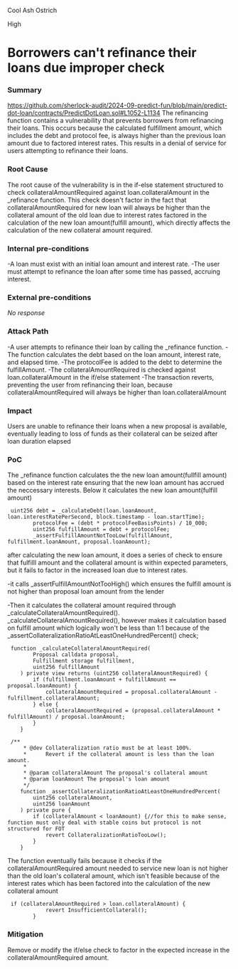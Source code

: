 Cool Ash Ostrich

High

# Borrowers can't refinance their loans due improper check

### Summary

https://github.com/sherlock-audit/2024-09-predict-fun/blob/main/predict-dot-loan/contracts/PredictDotLoan.sol#L1052-L1134
The refinancing function contains a vulnerability that prevents borrowers from refinancing their loans. This occurs because the calculated fulfillment amount, which includes the debt and protocol fee, is always higher than the previous loan amount due to factored interest rates. This results in a denial of service for users attempting to refinance their loans.

### Root Cause

The root cause of the vulnerability is in the  if-else statement structured to check  collateralAmountRequired against loan.collateralAmount in the _refinance function. This check doesn't factor in the fact that collateralAmountRequired for new loan will always be higher than the collateral amount of the old loan due to interest rates factored in the calculation of the new loan amount(fulfill amount), which directly affects the calculation of the new collateral amount required.

### Internal pre-conditions

-A loan must exist with an initial loan amount and interest rate.
-The user must attempt to refinance the loan after some time has passed, accruing interest.

### External pre-conditions

_No response_

### Attack Path

-A user attempts to refinance their loan by calling the _refinance function.
-The function calculates the debt based on the loan amount, interest rate, and elapsed time.
-The protocolFee is added to the debt to determine the fulfillAmount.
-The  collateralAmountRequired  is checked against loan.collateralAmount  in the if/else statement
-The transaction reverts, preventing the user from refinancing their loan, because collateralAmountRequired  will always be higher than loan.collateralAmount

### Impact

Users are unable to refinance their loans when a new proposal is available, eventually leading to loss of funds as their collateral can be seized after loan duration elapsed

### PoC

The _refinance function calculates the the new loan amount(fullfill amount) based on the interest rate ensuring that the new loan amount has accrued the neccessary interests.
Below it calculates the  new loan amount(fulfill amount)
```solidity
 uint256 debt = _calculateDebt(loan.loanAmount, loan.interestRatePerSecond, block.timestamp - loan.startTime);
        protocolFee = (debt * protocolFeeBasisPoints) / 10_000;
        uint256 fulfillAmount = debt + protocolFee;
        _assertFulfillAmountNotTooLow(fulfillAmount, fulfillment.loanAmount, proposal.loanAmount);
```

after calculating the new loan amount, it does a series of check to ensure that fulfilll amount  and the collateral amount is within expected parameters, but it fails to factor in the increased loan due to interest rates.

-it calls _assertFulfillAmountNotTooHigh() which ensures the fulfill amount is not higher than proposal loan amount from the lender

-Then it calculates the collateral amount required through _calculateCollateralAmountRequired().  _calculateCollateralAmountRequired(), however makes it calculation based on fulfill amount which logically won't be less than 1:1 because of the _assertCollateralizationRatioAtLeastOneHundredPercent() check;
```solidity
 function _calculateCollateralAmountRequired(
        Proposal calldata proposal,
        Fulfillment storage fulfillment,
        uint256 fulfillAmount
    ) private view returns (uint256 collateralAmountRequired) {
        if (fulfillment.loanAmount + fulfillAmount == proposal.loanAmount) {
            collateralAmountRequired = proposal.collateralAmount - fulfillment.collateralAmount;
        } else {
            collateralAmountRequired = (proposal.collateralAmount * fulfillAmount) / proposal.loanAmount;
        }
    }

```
```solidity
 /**
     * @dev Collateralization ratio must be at least 100%.
     *      Revert if the collateral amount is less than the loan amount.
     *
     * @param collateralAmount The proposal's collateral amount
     * @param loanAmount The proposal's loan amount
     */
    function _assertCollateralizationRatioAtLeastOneHundredPercent(
        uint256 collateralAmount,
        uint256 loanAmount
    ) private pure {
        if (collateralAmount < loanAmount) {//for this to make sense, function must only deal with stable coins but protocol is not structured for FOT
            revert CollateralizationRatioTooLow();
        }
    }
```
The function eventually fails because it checks if the collateralAmountRequired amount needed to service new loan is not higher than the old loan's collateral amount, which isn't feasible because of the interest rates which has been factored into the calculation of the new collateral amount
```solidity
 if (collateralAmountRequired > loan.collateralAmount) {
            revert InsufficientCollateral();
        }
``` 




### Mitigation

Remove or modify the if/else check to factor in the expected increase in the collateralAmountRequired amount.